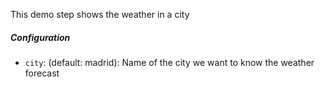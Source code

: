 This demo step shows the weather in a city

##### Configuration

- `city`: (default: madrid): Name of the city we want to know the weather forecast 